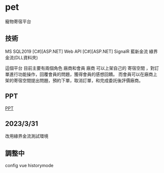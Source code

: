 # pet
寵物寄宿平台 

## 技術
MS SQL2019
[C#][ASP.NET] Web API 
[C#][ASP.NET] SignalR
藍新金流 綠界金流(DLL資料夾)


這個平台 目前主要有兩個角色 廠商和會員
廠商 可以上架自己的 寄宿空間 ，對訂單進行功能操作，回覆會員的問題，獲得會員的感想回饋。
而會員可以在廠商上架的寄宿空間提出問題，預約下單，取消訂單，和完成委託後評價廠商。

## PPT
[PPT](https://docs.google.com/presentation/d/1DqkZGFqZ3sz0CpfoRUSDru8Y_NHKVRuc/edit#slide=id.p1)

## 2023/3/31
改用綠界金流測試環境

## 調整中
config vue historymode
